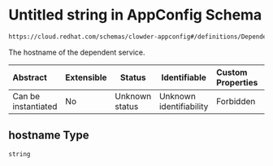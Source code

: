 # Untitled string in AppConfig Schema

```txt
https://cloud.redhat.com/schemas/clowder-appconfig#/definitions/DependencyEndpoint/properties/hostname
```

The hostname of the dependent service.


| Abstract            | Extensible | Status         | Identifiable            | Custom Properties | Additional Properties | Access Restrictions | Defined In                                                    |
| :------------------ | ---------- | -------------- | ----------------------- | :---------------- | --------------------- | ------------------- | ------------------------------------------------------------- |
| Can be instantiated | No         | Unknown status | Unknown identifiability | Forbidden         | Allowed               | none                | [schema.json\*](../../out/schema.json "open original schema") |

## hostname Type

`string`
